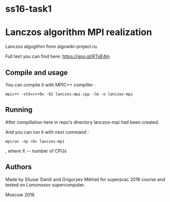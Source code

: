 # ss16-task1
# Lanczos algorithm MPI realization #
Lanczos algogithm from algowiki-project.ru.

Full text you can find here: https://goo.gl/RTgE4m

## Compile and usage ##
You can compile it with MPIC++ compiller :

`mpic++ -std=c++0x -O2 lanczos-mpi.cpp -lm -o lanczos-mpi`


## Running ##
After compillation here in repo's directory lanczos-mpi had been created.

And you can run it with next command :

`mpirun -np <X> lanczos-mpi`

, where X -- number of CPUs


## Authors ##

Made by Sliusar Daniil and Grigoryev Mikhail
for superprac 2016 course and tested on Lomonosov supercomputer.

Moscow 2016 

